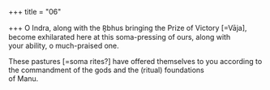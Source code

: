 +++
title = "06"

+++
O Indra, along with the R̥bhus bringing the Prize of Victory [=Vāja],  become exhilarated here at this soma-pressing of ours, along with  
your ability, o much-praised one.  

These pastures [=soma rites?] have offered themselves to you according  to the commandment of the gods and the (ritual) foundations  
of Manu.  